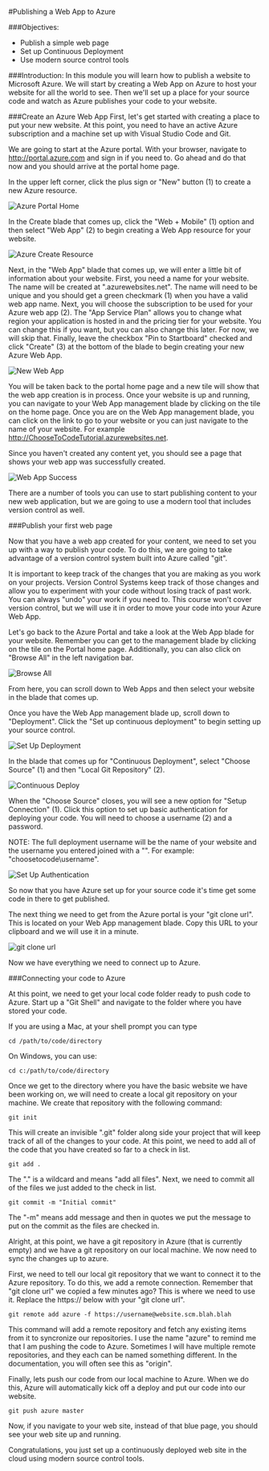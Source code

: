 ﻿#Publishing a Web App to Azure

###Objectives:
- Publish a simple web page
- Set up Continuous Deployment
- Use modern source control tools

###Introduction:
In this module you will learn how to publish a website to Microsoft Azure. We will start by creating a Web App on Azure to host your website for all the world to see. Then we'll set up a place for your source code and watch as Azure publishes your code to your website.
	
###Create an Azure Web App
First, let's get started with creating a place to put your new website. At this point, you need to have an active Azure subscription and a machine set up with Visual Studio Code and Git.

We are going to start at the Azure portal. With your browser, navigate to http://portal.azure.com and sign in if you need to. Go ahead and do that now and you should arrive at the portal home page.

In the upper left corner, click the plus sign or "New" button (1) to create a new Azure resource.

![Azure Portal Home](images/azure-portal-home.png?raw=true)

In the Create blade that comes up, click the "Web + Mobile" (1) option and then select "Web App" (2) to begin creating a Web App resource for your website.

![Azure Create Resource](images/azure-create-resource.png?raw=true)

Next, in the "Web App" blade that comes up, we will enter a little bit of information about your website. First, you need a name for your website. The name will be created at ".azurewebsites.net". The name will need to be unique and you should get a green checkmark (1) when you have a valid web app name. Next, you will choose the subscription to be used for your Azure web app (2). The "App Service Plan" allows you to change what region your application is hosted in and the pricing tier for your website. You can change this if you want, but you can also change this later. For now, we will skip that. Finally, leave the checkbox "Pin to Startboard" checked and click "Create" (3) at the bottom of the blade to begin creating your new Azure Web App.

![New Web App](images/new-web-app.png?raw=true)

You will be taken back to the portal home page and a new tile will show that the web app creation is in process. Once your website is up and running, you can navigate to your Web App management blade by clicking on the tile on the home page. Once you are on the Web App management blade, you can click on the link to go to your website or you can just navigate to the name of your website. For example http://ChooseToCodeTutorial.azurewebsites.net.

Since you haven't created any content yet, you should see a page that shows your web app was successfully created.

![Web App Success](images/web-app-success.png?raw=true)

There are a number of tools you can use to start publishing content to your new web application, but we are going to use a modern tool that includes version control as well.

###Publish your first web page

Now that you have a web app created for your content, we need to set you up with a way to publish your code. To do this, we are going to take advantage of a version control system built into Azure called "git".

It is important to keep track of the changes that you are making as you work on your projects. Version Control Systems keep track of those changes and allow you to experiment with your code without losing track of past work. You can always "undo" your work if you need to. This course won't cover version control, but we will use it in order to move your code into your Azure Web App.

Let's go back to the Azure Portal and take a look at the Web App blade for your website. Remember you can get to the management blade by clicking on the tile on the Portal home page. Additionally, you can also click on "Browse All" in the left navigation bar.

![Browse All](images/browse-all.png?raw=true)	

From here, you can scroll down to Web Apps and then select your website in the blade that comes up.

Once you have the Web App management blade up, scroll down to "Deployment". Click the "Set up continuous deployment" to begin setting up your source control.

![Set Up Deployment](images/set-up-deployment.png?raw=true)

In the blade that comes up for "Continuous Deployment", select "Choose Source" (1) and then "Local Git Repository" (2).

![Continuous Deploy](images/continuous-deploy.png?raw=true)

 When the "Choose Source" closes, you will see a new option for "Setup Connection" (1). Click this option to set up basic authentication for deploying your code. You will need to choose a username (2) and a password.

NOTE: The full deployment username will be the name of your website and the username you entered joined with a "\". For example: "choosetocode\username".

![Set Up Authentication](images/set-up-authentication.png?raw=true)

So now that you have Azure set up for your source code it's time get some code in there to get published.

The next thing we need to get from the Azure portal is your "git clone url". This is located on your Web App management blade. Copy this URL to your clipboard and we will use it in a minute.

![git clone url](images/git-clone-url.png?raw=true)

Now we have everything we need to connect up to Azure.

###Connecting your code to Azure

At this point, we need to get your local code folder ready to push code to Azure. Start up a "Git Shell" and navigate to the folder where you have stored your code.

If you are using a Mac, at your shell prompt you can type

````
cd /path/to/code/directory
````

On Windows, you can use:

````
cd c:/path/to/code/directory
````

Once we get to the directory where you have the basic website we have been working on, we will need to create a local git repository on your machine. We create that repository with the following command:

````
git init
````

This will create an invisible ".git" folder along side your project that will keep track of all of the changes to your code. At this point, we need to add all of the code that you have created so far to a check in list.

````
git add .
````

The "." is a wildcard and means "add all files". Next, we need to commit all of the files we just added to the check in list.

````
git commit -m "Initial commit"
````

The "-m" means add message and then in quotes we put the message to put on the commit as the files are checked in.

Alright, at this point, we have a git repository in Azure (that is currently empty) and we have a git repository on our local machine. We now need to sync the changes up to azure.

First, we need to tell our local git repository that we want to connect it to the Azure repository. To do this, we add a remote connection. Remember that "git clone url" we copied a few minutes ago? This is where we need to use it. Replace the https:// below with your "git clone url".

````
git remote add azure -f https://username@website.scm.blah.blah
````

This command will add a remote repository and fetch any existing items from it to syncronize our repositories. I use the name "azure" to remind me that I am pushing the code to Azure. Sometimes I will have multiple remote repositories, and they each can be named something different. In the documentation, you will often see this as "origin".

Finally, lets push our code from our local machine to Azure. When we do this, Azure will automatically kick off a deploy and put our code into our website.

````
git push azure master
````

Now, if you navigate to your web site, instead of that blue page, you should see your web site up and running. 

Congratulations, you just set up a continuously deployed web site in the cloud using modern source control tools.


